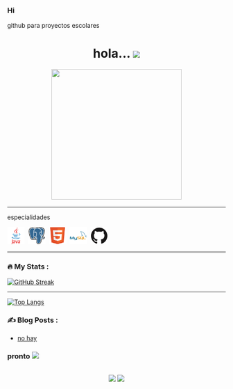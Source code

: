 ### Hi
github para proyectos escolares 

<h1 align="center">hola... <img src="https://media.giphy.com/media/137EaR4vAOCn1S/giphy.gif" width="50px"></h1>

<p align="center"><img src="https://media.giphy.com/media/CdS0oLxpskdqtyp95L/giphy.gif" width="300" height="300"  /></p>


---
especialidades
<div>
  <img src="https://github.com/devicons/devicon/blob/master/icons/java/java-original-wordmark.svg" title="Java" alt="Java" width="40" height="40"/>&nbsp;
  <img src="https://github.com/devicons/devicon/blob/master/icons/postgresql/postgresql-original.svg" title="Postgresql" alt="Postgresql" width="40" height="40"/>&nbsp;
  <img src="https://github.com/devicons/devicon/blob/master/icons/html5/html5-original.svg" title="HTML5" alt="HTML" width="40" height="40"/>&nbsp;
  <img src="https://github.com/devicons/devicon/blob/master/icons/mysql/mysql-original-wordmark.svg" title="MySQL"  alt="MySQL" width="40" height="40"/>&nbsp;
  <img src="https://github.com/devicons/devicon/blob/master/icons/github/github-original.svg" title="Github" **alt="Github" width="40" height="40"/>
</div>


---

### :fire: My Stats :
[![GitHub Streak](http://github-readme-streak-stats.herokuapp.com?user=alejandro911pa&theme=dark&hide_border=true&date_format=j%20M%5B%20Y%5D)](https://git.io/streak-stats)

---
[![Top Langs](https://github-readme-stats.vercel.app/api/top-langs/?username=alejandro911pa&layout=compact&theme=vision-friendly-dark)](https://github.com/anuraghazra/github-readme-stats)

### ✍️ Blog Posts : 
- [no hay ](https://www.youtube.com/watch?v=PyoRdu-i0AQ)
<h3 align="east">pronto <img src="https://media.giphy.com/media/UAFNbGij1gpTbVnDqk/giphy.gif" width="50px"></h1>

<br />
<div align="center">
    <img src="https://forthebadge.com/images/badges/built-with-love.svg" />
    <img src="https://forthebadge.com/images/badges/built-by-developers.svg" />
</div>

<p align="center"><img src="https://komarev.com/ghpvc/?username=kakbar&style=flat-square&color=blue" alt=""></p>

<!--
**alejandro911pa/alejandro911pa** is a ✨ _special_ ✨ repository because its `README.md` (this file) appears on your GitHub profile.

Here are some ideas to get you started:

- 🔭 I’m currently working on ...
- 🌱 I’m currently learning ...
- 👯 I’m looking to collaborate on ...
- 🤔 I’m looking for help with ...
- 💬 Ask me about ...
- 📫 How to reach me: ...
- 😄 Pronouns: ...
- ⚡ Fun fact: ...
-->
